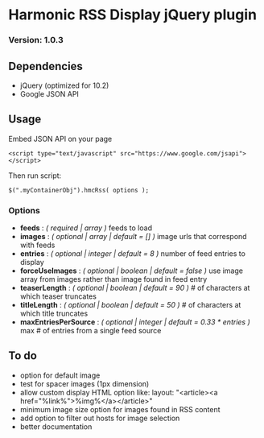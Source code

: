 # Harmonic RSS Display jQuery plugin
### Version: 1.0.3
	
## Dependencies

* jQuery (optimized for 10.2)
* Google JSON API	
	
## Usage

Embed JSON API on your page
```
<script type="text/javascript" src="https://www.google.com/jsapi"></script>
```

Then run script:
```
$(".myContainerObj").hmcRss( options );
```

### Options	

* **feeds** : *( required | array )* feeds to load
* **images** : *( optional | array | default = [] )* image urls that correspond with feeds
* **entries** : *( optional | integer | default = 8 )* number of feed entries to display
* **forceUseImages** : *( optional | boolean | default = false )* use image array from images rather than image found in feed entry
* **teaserLength** : *( optional | boolean | default = 90 )* # of characters at which teaser truncates
* **titleLength** : *( optional | boolean | default = 50 )* # of characters at which title truncates
* **maxEntriesPerSource** : *( optional | integer | default = 0.33 * entries )* max # of entries from a single feed source
	
## To do

* option for default image
* test for spacer images (1px dimension)
* allow custom display HTML option like: layout: "&lt;article&gt;&lt;a href="&#37;link&#37;"&gt;&#37;img&#37;&lt;/a&gt;&lt;/article&gt;"
* minimum image size option for images found in RSS content
* add option to filter out hosts for image selection
* better documentation